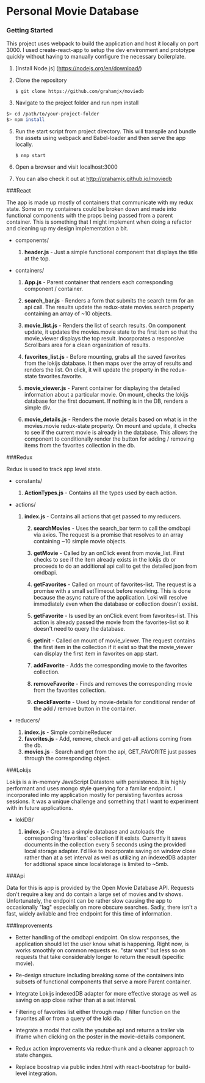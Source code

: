 # Personal Movie Database

### Getting Started

This project uses webpack to build the application and host it locally on port 3000.
I used create-react-app to setup the dev environment and prototype quickly without having to manually
configure the necessary boilerplate.

1. [Install Node.js] (https://nodejs.org/en/download/)
2. Clone the repository

    `$ git clone https://github.com/grahamjx/moviedb`

3. Navigate to the project folder and run npm install

  ```bash
  $> cd /path/to/your-project-folder
  $> npm install
  ```

5. Run the start script from project directory. This will transpile and bundle the assets using webpack
   and Babel-loader and then serve the app locally.

    `$ nmp start`

6. Open a browser and visit localhost:3000

7. You can also check it out at http://grahamjx.github.io/moviedb

###React

The app is made up mostly of containers that communicate with my redux state. Some on my containers could be broken down and made into functional components with the props being passed from a parent container. This is something that I might implement when doing a refactor and cleaning up my design implementation a bit.

* components/
  1. **header.js** - Just a simple functional component that displays the title at the top.

* containers/
  1. **App.js** - Parent container that renders each corresponding component / container.

  2. **search_bar.js** - Renders a form that submits the search term for an api call. The results update the redux-state movies.search property containing an array of ~10 objects.

  3. **movie_list.js** - Renders the list of search results. On component update, it updates the movies.movie state to the first item so that the movie_viewer displays the top result. Incorporates a responsive Scrollbars area for a clean organization of results.

  4. **favorites_list.js** - Before mounting, grabs all the saved favorites from the lokijs database. It then maps over the array of results and renders the list. On click, it will update the  property in the redux-state favorites.favorite.

  5. **movie_viewer.js** - Parent container for displaying the detailed information about a particular movie.
  On mount, checks the lokijs database for the first document. If nothing is in the DB, renders a simple div.

  6. **movie_details.js** - Renders the movie details based on what is in the movies.movie redux-state property. On mount and update, it checks to see if the current movie is already in the database. This allows the component to conditionally render the button for adding / removing items from the favorites collection in the db.


###Redux

Redux is used to track app level state.

* constants/
    1. **ActionTypes.js** - Contains all the types used by each action.

* actions/
    1. **index.js** - Contains all actions that get passed to my reducers.

        2. **searchMovies** - Uses the search_bar term to call the omdbapi via axios. The request is a promise that resolves to an array containing ~10 simple movie objects.

        3. **getMovie** - Called by an onClick event from movie_list. First checks to see if the item already exists in the lokijs db or proceeds to do an additional api call to get the detailed json from omdbapi.

        4. **getFavorites** - Called on mount of favorites-list. The request is a promise with a small setTimeout before resolving. This is done because the async nature of the application. Loki will resolve immediately even when the database or collection doesn't exsist.

        5. **getFavorite** - Is used by an onClick event from favorites-list. This action is already passed the movie from the favorites-list so it doesn't need to query the database.

        6. **getInit** - Called on mount of movie_viewer. The request contains the first item in the collection if it exist so that the movie_viewer can display the first item in favorites on app start.

        7. **addFavorite** - Adds the corresponding movie to the favorites collection.

        8. **removeFavorite** - Finds and removes the corresponding movie from the favorites collection.

        9. **checkFavorite** - Used by movie-details for conditional render of the add / remove button in the container.   

* reducers/
  1. **index.js** - Simple combineReducer
  2. **favorites.js** - Add, remove, check and get-all actions coming from the db.
  3. **movies.js** - Search and get from the api, GET_FAVORITE just passes through the corresponding object.

###Lokijs

Lokijs is a in-memory JavaScript Datastore with persistence. It is highly performant and uses mongo style querying for a familar endpoint. I incorporated into my application mostly for persisting favorites across sessions. It was a unique challenge and something that I want to experiment with in future applications.

* lokiDB/

    1. **index.js** - Creates a simple database and autoloads the corresponding 'favorites' collection if it exists. Currently it saves documents in the collection every 5 seconds using the provided local storage adapter. I'd like to incorporate saving on window close rather than at a set interval as well as utilizing an indexedDB adapter for addtional space since localstorage is limited to ~5mb.


###Api

Data for this is app is provided by the Open Movie Database API. Requests don't require a key and do contain a large set of movies and tv shows. Unfortunately, the endpoint can be rather slow causing the app to occasionally "lag" especially on more obscure searches. Sadly, there isn't a fast, widely avilable and free endpoint for this time of information.

###Improvements

* Better handling of the omdbapi endpoint. On slow responses, the application should let the user know what is happening. Right now, is works smoothly on common requests ex. "star wars" but less so on requests that take considerably longer to return the result (specific movie).

* Re-design structure including breaking some of the containers into subsets of functional components that serve a more Parent container.

* Integrate Lokijs indexedDB adapter for more effective storage as well as saving on app close rather than at a set interval.

* Filtering of favorites list either through map / filter function on the favorites.all or from a query of the loki db.

* Integrate a modal that calls the youtube api and returns a trailer via iframe when clicking on the poster in the movie-details component.

* Redux action improvements via redux-thunk and a cleaner approach to state changes.

* Replace boostrap via public index.html with react-bootstrap for build-level integration.
